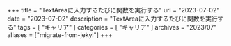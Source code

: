 +++
title = "TextAreaに入力するたびに関数を実行する"
url = "2023-07-02"
date = "2023-07-02"
description = "TextAreaに入力するたびに関数を実行する"
tags = [
  "キャリア"
]
categories = [
  "キャリア"
]
archives = "2023/07"
aliases = ["migrate-from-jekyl"]
+++

<br>
